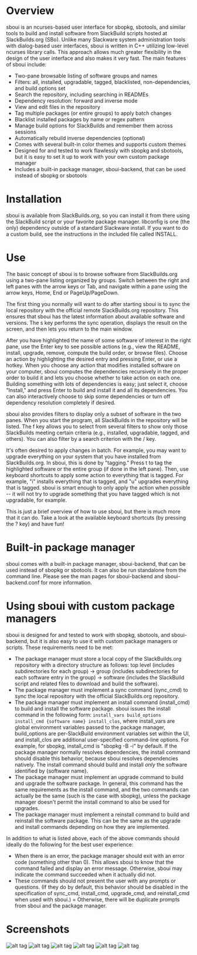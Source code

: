 Overview
================================================================================
sboui is an ncurses-based user interface for sbopkg, sbotools, and similar tools
to build and install software from SlackBuild scripts hosted at SlackBuilds.org
(SBo). Unlike many Slackware system administration tools with dialog-based user
interfaces, sboui is written in C++ utilizing low-level ncurses library calls.
This approach allows much greater flexibility in the design of the user
interface and also makes it very fast. The main features of sboui include:

* Two-pane browsable listing of software groups and names
* Filters: all, installed, upgradable, tagged, blacklisted, non-dependencies,
  and build options set
* Search the repository, including searching in READMEs
* Dependency resolution: forward and inverse mode
* View and edit files in the repository
* Tag multiple packages (or entire groups) to apply batch changes
* Blacklist installed packages by name or regex pattern
* Manage build options for SlackBuilds and remember them across sessions
* Automatically rebuild inverse dependencies (optional)
* Comes with several built-in color themes and supports custom themes
* Designed for and tested to work flawlessly with sbopkg and sbotools, but it is
  easy to set it up to work with your own custom package manager
* Includes a built-in package manager, sboui-backend, that can be used instead
  of sbopkg or sbotools

Installation
================================================================================
sboui is available from SlackBuilds.org, so you can install it from there using
the SlackBuild script or your favorite package manager. libconfig is one (the
only) dependency outside of a standard Slackware install. If you want to do a
custom build, see the instructions in the included file called INSTALL. 

Use
================================================================================
The basic concept of sboui is to browse software from SlackBuilds.org using a 
two-pane listing organized by groups. Switch between the right and left panes
with the arrow keys or Tab, and navigate within a pane using the arrow keys,
Home, End or PageUp/PageDown.

The first thing you normally will want to do after starting sboui is to sync the
local repository with the official remote SlackBuilds.org repository. This
ensures that sboui has the latest information about available software and
versions. The s key performs the sync operation, displays the result on the
screen, and then lets you return to the main window.

After you have highlighted the name of some software of interest in the right
pane, use the Enter key to see possible actions (e.g., view the README, install,
upgrade, remove, compute the build order, or browse files). Choose an action by
highlighting the desired entry and pressing Enter, or use a hotkey. When you
choose any action that modifies installed software on your computer, sboui
computes the dependencies recursively in the proper order to build it and lets
you choose whether to take action on each one. Building something with lots of
dependencies is easy; just select it, choose "Install," and press Enter to build
and install it and all its dependencies. You can also interactively choose to
skip some dependencies or turn off dependency resolution completely if desired.

sboui also provides filters to display only a subset of software in the two
panes. When you start the program, all SlackBuilds in the repository will be
listed. The f key allows you to select from several filters to show only those
SlackBuilds meeting certain criteria (e.g., installed, upgradable, tagged, and
others). You can also filter by a search criterion with the / key.

It's often desired to apply changes in batch. For example, you may want to
upgrade everything on your system that you have installed from SlackBuilds.org.
In sboui, this is done by "tagging." Press t to tag the highlighted software
or the entire group (if done in the left pane). Then, use keyboard shortcuts to
apply some action to everything that is tagged. For example, "i" installs
everything that is tagged, and "u" upgrades everything that is tagged. sboui is
smart enough to only apply the action when possible -- it will not try to
upgrade something that you have tagged which is not upgradable, for example.

This is just a brief overview of how to use sboui, but there is much more that
it can do. Take a look at the available keyboard shortcuts (by pressing the ?
key) and have fun!

Built-in package manager
================================================================================
sboui comes with a built-in package manager, sboui-backend, that can be used
instead of sbopkg or sbotools. It can also be run standalone from the command
line. Please see the man pages for sboui-backend and sboui-backend.conf for more
information.

Using sboui with custom package managers
================================================================================
sboui is designed for and tested to work with sbopkg, sbotools, and
sboui-backend, but it is also easy to use it with custom package managers or
scripts. These requirements need to be met:

* The package manager must store a local copy of the SlackBuilds.org repository
  with a directory structure as follows: top level (includes subdirectories for
  each group) -> group (includes subdirectories for each software entry in the
  group) -> software (includes the SlackBuild script and related files to
  download and build the software).
* The package manager must implement a sync command (sync_cmd) to sync the local
  repository with the official SlackBuilds.org repository.
* The package manager must implement an install command (install_cmd) to build
  and install the software package. sboui issues the install command in the
  following form: `install_vars build_options install_cmd {software name}
  install_clos`, where install_vars are global environment variables passed to
  the package manager, build_options are per-SlackBuild environment variables
  set within the UI, and install_clos are additional user-specified
  command-line options. For example, for sbopkg, install_cmd is "sbopkg -B -i"
  by default. If the package manager normally resolves dependencies, the install
  command should disable this behavior, because sboui resolves dependencies
  natively. The install command should build and install *only* the software
  identified by {software name}.
* The package manager must implement an upgrade command to build and upgrade
  the software package. In general, this command has the same requirements as
  the install command, and the two commands can actually be the same (such is
  the case with sbopkg), unless the package manager doesn't permit the install
  command to also be used for upgrades.
* The package manager must implement a reinstall command to build and reinstall
  the software package. This can be the same as the upgrade and install
  commands depending on how they are implemented.

In addition to what is listed above, each of the above commands should ideally
do the following for the best user experience:

* When there is an error, the package manager should exit with an error code
  (something other than 0). This allows sboui to know that the command failed
  and display an error message. Otherwise, sboui may indicate the command
  succeeded when it actually did not.
* These commands should not present the user with any prompts or questions. (If
  they do by default, this behavior should be disabled in the specification of
  sync_cmd, install_cmd, upgrade_cmd, and reinstall_cmd when used with sboui.) =
  Otherwise, there will be duplicate prompts from sboui and the package manager.

Screenshots
================================================================================
![alt tag](https://raw.githubusercontent.com/montagdude/sboui/master/screenshots/filters.png)
![alt tag](https://raw.githubusercontent.com/montagdude/sboui/master/screenshots/commander.png)
![alt tag](https://raw.githubusercontent.com/montagdude/sboui/master/screenshots/search.png)
![alt tag](https://raw.githubusercontent.com/montagdude/sboui/master/screenshots/install.png)
![alt tag](https://raw.githubusercontent.com/montagdude/sboui/master/screenshots/options.png)
![alt tag](https://raw.githubusercontent.com/montagdude/sboui/master/screenshots/package_info.png)
